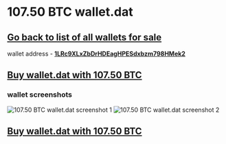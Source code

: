 # 107.50 BTC wallet.dat

## [Go back to list of all wallets for sale](https://mady2077.github.io/walletBTC/)

wallet address - **[1LRc9XLxZbDrHDEagHPESdxbzm798HMek2](https://www.blockchain.com/btc/address/1LRc9XLxZbDrHDEagHPESdxbzm798HMek2)**

## [Buy wallet.dat with 107.50 BTC](https://satoshidisk.com/pay/CBJBGN)

### wallet screenshots
![107.50 BTC wallet.dat screenshot 1](https://i.imgur.com/TM11gZB.png)
![107.50 BTC wallet.dat screenshot 2](https://i.imgur.com/6piZiPr.png)

## [Buy wallet.dat with 107.50 BTC](https://satoshidisk.com/pay/CBJBGN)